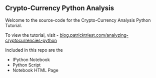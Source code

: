 ## Crypto-Currency Python Analysis

Welcome to the source-code for the Crypto-Currency Analysis Python Tutorial.

To view the tutorial, visit -
[blog.patricktriest.com/analyzing-cryptocurrencies-python](https://blog.patricktriest.com/analyzing-cryptocurrencies-python/)

Included in this repo are the
- IPython Notebook
- Python Script
- Notebook HTML Page